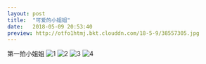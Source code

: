 ```yaml
---
layout: post
title:  "可爱的小姐姐"
date:   2018-05-09 20:53:40
preview: http://otfo1htmj.bkt.clouddn.com/18-5-9/38557305.jpg
---
```


第一拍小姐姐
![1](http://otfo1htmj.bkt.clouddn.com/18-5-9/35140040.jpg)
![2](http://otfo1htmj.bkt.clouddn.com/18-5-9/38557305.jpg)
![3](http://otfo1htmj.bkt.clouddn.com/18-5-9/39654922.jpg)
![4](http://otfo1htmj.bkt.clouddn.com/18-5-9/41018990.jpg)